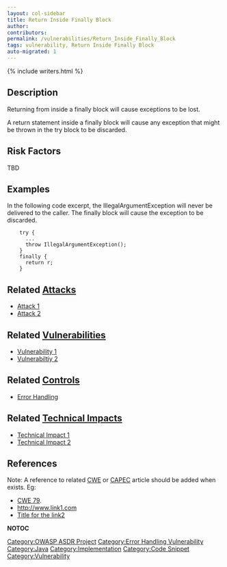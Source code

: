 ```yaml
---
layout: col-sidebar
title: Return Inside Finally Block
author:
contributors:
permalink: /vulnerabilities/Return_Inside_Finally_Block
tags: vulnerability, Return Inside Finally Block
auto-migrated: 1
---
```


{% include writers.html %}

## Description

Returning from inside a finally block will cause exceptions to be lost.

A return statement inside a finally block will cause any exception that
might be thrown in the try block to be discarded.

## Risk Factors

TBD

## Examples

In the following code excerpt, the IllegalArgumentException will never
be delivered to the caller. The finally block will cause the exception
to be discarded.

```
    try {
      ...
      throw IllegalArgumentException();
    }
    finally {
      return r;
    }
```

## Related [Attacks](https://owasp.org/www-community/attacks/)

- [Attack 1](Attack_1 "wikilink")
- [Attack 2](Attack_2 "wikilink")

## Related [Vulnerabilities](https://owasp.org/www-community/vulnerabilities/)

- [Vulnerability 1](Vulnerability_1 "wikilink")
- [Vulnerabiltiy 2](Vulnerabiltiy_2 "wikilink")

## Related [Controls](https://owasp.org/www-community/controls/)

- [Error Handling](Error_Handling "wikilink")

## Related [Technical Impacts](Technical_Impacts "wikilink")

- [Technical Impact 1](Technical_Impact_1 "wikilink")
- [Technical Impact 2](Technical_Impact_2 "wikilink")

## References

Note: A reference to related [CWE](http://cwe.mitre.org/) or
[CAPEC](http://capec.mitre.org/) article should be added when exists.
Eg:

- [CWE 79](http://cwe.mitre.org/data/definitions/79.html).
- <http://www.link1.com>
- [Title for the link2](http://www.link2.com)

**NOTOC**

[Category:OWASP ASDR Project](Category:OWASP_ASDR_Project "wikilink")
[Category:Error Handling
Vulnerability](Category:Error_Handling_Vulnerability "wikilink")
[Category:Java](Category:Java "wikilink")
[Category:Implementation](Category:Implementation "wikilink")
[Category:Code Snippet](Category:Code_Snippet "wikilink")
[Category:Vulnerability](Category:Vulnerability "wikilink")

